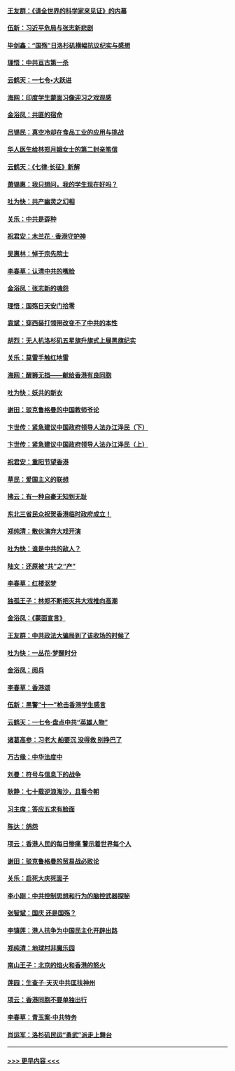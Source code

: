#### [王友群：《请全世界的科学家来见证》的内幕](../pages/nsc993/n11594091.md?t=10171322) 
#### [伍新：习近平危局与张志新悲剧](../pages/nsc993/n11594089.md?t=10171322) 
#### [毕剑鑫：“国殇”日洛杉矶横幅抗议纪实与感想](../pages/nsc993/n11591301.md?t=10171322) 
#### [理悟：中共亘古第一杀](../pages/nsc993/n11590734.md?t=10171322) 
#### [云鹤天：一七令•大跃进](../pages/nsc993/n11590699.md?t=10171322) 
#### [海网：印度学生蒙面习像迎习之戏观感](../pages/nsc993/n11590675.md?t=10171322) 
#### [金浴凤：共匪的宿命](../pages/nsc993/n11586383.md?t=10171322) 
#### [吕锡民：真空冷却在食品工业的应用与挑战](../pages/nsc993/n11585819.md?t=10171322) 
#### [华人医生给林郑月娥女士的第二封亲笔信](../pages/nsc993/n11585124.md?t=10171322) 
#### [云鹤天：《七律·长征》新解](../pages/nsc993/n11584578.md?t=10171322) 
#### [萧锡惠：我只想问，我的学生现在好吗？](../pages/nsc993/n11583828.md?t=10171322) 
#### [吐为快：共产幽灵之幻相](../pages/nsc993/n11583224.md?t=10171322) 
#### [关乐：中共是孬种](../pages/nsc993/n11582099.md?t=10171322) 
#### [祝君安：木兰花 · 香港守护神](../pages/nsc993/n11581782.md?t=10171322) 
#### [吴惠林：悼于宗先院士](../pages/nsc993/n11580283.md?t=10171322) 
#### [李春草：认清中共的嘴脸](../pages/nsc993/n11579954.md?t=10171322) 
#### [金浴凤：张志新的魂怨](../pages/nsc993/n11579913.md?t=10171322) 
#### [理悟：国殇日天安门拾零](../pages/nsc993/n11579843.md?t=10171322) 
#### [袁斌：穿西装打领带改变不了中共的本性](../pages/nsc993/n11579814.md?t=10171322) 
#### [胡烈：无人机洛杉矶五星旗升旗式上展黑旗纪实](../pages/nsc993/n11579322.md?t=10171322) 
#### [关乐：莫雷手触红地雷](../pages/nsc993/n11577862.md?t=10171322) 
#### [海网：醒狮无挡——献给香港有良同胞](../pages/nsc993/n11577835.md?t=10171322) 
#### [吐为快：妖共的新衣](../pages/nsc993/n11577575.md?t=10171322) 
#### [谢田：驳克鲁格曼的中国教师爷论](../pages/nsc993/n11575034.md?t=10171322) 
#### [卞世传：紧急建议中国政府领导人法办江泽民（下）](../pages/nsc993/n11573390.md?t=10171322) 
#### [卞世传：紧急建议中国政府领导人法办江泽民（上）](../pages/nsc993/n11573208.md?t=10171322) 
#### [祝君安：重阳节望香港](../pages/nsc993/n11573190.md?t=10171322) 
#### [草民：爱国主义的联想](../pages/nsc993/n11572333.md?t=10171322) 
#### [拂云：有一种自豪无知到无耻](../pages/nsc993/n11572006.md?t=10171322) 
#### [东北三省民众祝贺香港临时政府成立！](../pages/nsc993/n11571215.md?t=10171322) 
#### [郑纯清：散伙演弃大戏开演](../pages/nsc993/n11570826.md?t=10171322) 
#### [吐为快：谁是中共的敌人？](../pages/nsc993/n11570817.md?t=10171322) 
#### [陆文：还原被“共”之“产”](../pages/nsc993/n11570798.md?t=10171322) 
#### [李春草：红楼沤梦](../pages/nsc993/n11569673.md?t=10171322) 
#### [独孤王子：林郑不断把灭共大戏推向高潮](../pages/nsc993/n11569381.md?t=10171322) 
#### [金浴凤：《蒙面宣言》](../pages/nsc993/n11569368.md?t=10171322) 
#### [王友群：中共政法大骗局到了该收场的时候了](../pages/nsc993/n11568940.md?t=10171322) 
#### [吐为快：一丛花‧梦醒时分](../pages/nsc993/n11567491.md?t=10171322) 
#### [金浴凤：阅兵](../pages/nsc993/n11567454.md?t=10171322) 
#### [李春草：香港颂](../pages/nsc993/n11567444.md?t=10171322) 
#### [伍新：黑警“十一”枪击香港学生感言](../pages/nsc993/n11567426.md?t=10171322) 
#### [云鹤天：一七令‧盘点中共“英雄人物”](../pages/nsc993/n11567091.md?t=10171322) 
#### [诸葛高参：习老大 船要沉 没得救 别挣巴了](../pages/nsc993/n11566976.md?t=10171322) 
#### [万古缘：中华法度中](../pages/nsc993/n11566726.md?t=10171322) 
#### [刘曼：符号与信息下的战争](../pages/nsc993/n11564655.md?t=10171322) 
#### [耿静：七十载逆浪淘沙，且看今朝](../pages/nsc993/n11564520.md?t=10171322) 
#### [习主席：答应五求有脸面](../pages/nsc993/n11563953.md?t=10171322) 
#### [陈达：鸽怨](../pages/nsc993/n11561879.md?t=10171322) 
#### [项云：香港人民的每日惨痛  警示着世界每个人](../pages/nsc993/n11559273.md?t=10171322) 
#### [谢田：驳克鲁格曼的贸易战必败论](../pages/nsc993/n11555840.md?t=10171322) 
#### [关乐：启死大庆死面子](../pages/nsc993/n11556823.md?t=10171322) 
#### [李小刚：中共控制思想和行为的脑控武器探秘](../pages/nsc993/n11556776.md?t=10171322) 
#### [张智斌：国庆  还是国殇？](../pages/nsc993/n11556617.md?t=10171322) 
#### [李镇莲：港人抗争为中国民主化开辟出路](../pages/nsc993/n11556570.md?t=10171322) 
#### [郑纯清：地球村非魔乐园](../pages/nsc993/n11555415.md?t=10171322) 
#### [南山王子：北京的焰火和香港的怒火](../pages/nsc993/n11555318.md?t=10171322) 
#### [莲园：生查子·天灭中共匡扶神州](../pages/nsc993/n11555302.md?t=10171322) 
#### [项云：香港同胞不要单独出行](../pages/nsc993/n11555276.md?t=10171322) 
#### [李春草：青玉案‧中共特务](../pages/nsc993/n11552356.md?t=10171322) 
#### [肖运军：洛杉矶民运“勇武”派走上舞台](../pages/nsc993/n11551595.md?t=10171322) 

----
#### [ >>> 更早内容 <<< ](../indexes/nsc993-earlier.md)
